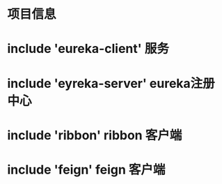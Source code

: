 # 项目信息
#	include 'eureka-client'		服务
#	include 'eyreka-server'	    eureka注册中心
#	include 'ribbon'	        ribbon 客户端
#	include 'feign'		        feign 客户端
